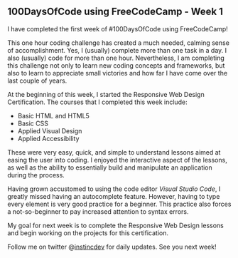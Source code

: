 ## 100DaysOfCode using FreeCodeCamp - Week 1

I have completed the first week of #100DaysOfCode using FreeCodeCamp!

This one hour coding challenge has created a much needed, calming sense of accomplishment.  Yes, I (usually) complete more than one task in a day.  I also (usually) code for more than one hour.  Nevertheless, I am completing this challenge not only to learn new coding concepts and frameworks, but also to learn to appreciate small victories and how far I have come over the last couple of years.

At the beginning of this week, I started the Responsive Web Design Certification.  The courses that I completed this week include:
 
* Basic HTML and HTML5
* Basic CSS
* Applied Visual Design
* Applied Accessibility

These were very easy, quick, and simple to understand lessons aimed at easing the user into coding.  I enjoyed the interactive aspect of the lessons, as well as the ability to essentially build and manipulate an application during the process.

Having grown accustomed to using the code editor *Visual Studio Code*, I greatly missed having an autocomplete feature.  However, having to type every element is very good practice for a beginner.  This practice also forces a not-so-beginner to pay increased attention to syntax errors.

My goal for next week is to complete the Responsive Web Design lessons and begin working on the projects for this certification.

Follow me on twitter @[instincdev](https://twitter.com/instincdev) for daily updates. See you next week!